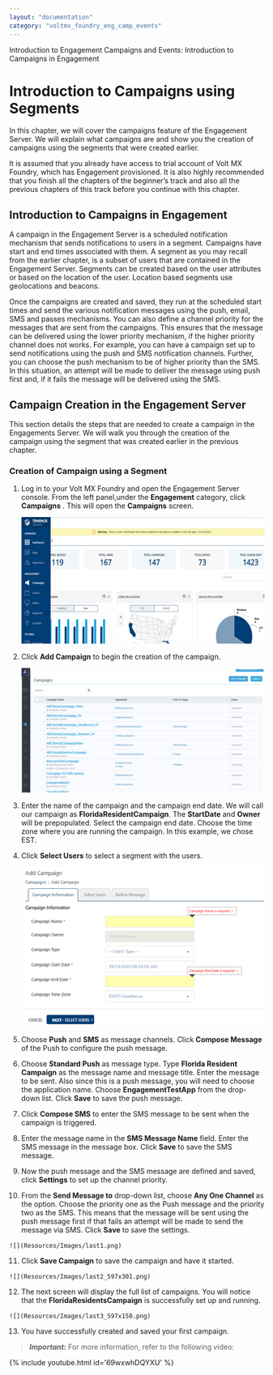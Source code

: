 ```yaml
---
layout: "documentation"
category: "voltmx_foundry_eng_camp_events"
---
```

                           

Introduction to Engagement Campaigns and Events: Introduction to Campaigns in Engagement

Introduction to Campaigns using Segments
========================================

In this chapter, we will cover the campaigns feature of the Engagement Server. We will explain what campaigns are and show you the creation of campaigns using the segments that were created earlier.

It is assumed that you already have access to trial account of Volt MX Foundry, which has Engagement provisioned. It is also highly recommended that you finish all the chapters of the beginner’s track and also all the previous chapters of this track before you continue with this chapter.

Introduction to Campaigns in Engagement
---------------------------------------

A campaign in the Engagement Server is a scheduled notification mechanism that sends notifications to users in a segment. Campaigns have start and end times associated with them. A segment as you may recall from the earlier chapter, is a subset of users that are contained in the Engagement Server. Segments can be created based on the user attributes or based on the location of the user. Location based segments use geolocations and beacons.

Once the campaigns are created and saved, they run at the scheduled start times and send the various notification messages using the push, email, SMS and passes mechanisms. You can also define a channel priority for the messages that are sent from the campaigns. This ensures that the message can be delivered using the lower priority mechanism, if the higher priority channel does not works. For example, you can have a campaign set up to send notifications using the push and SMS notification channels. Further, you can choose the push mechanism to be of higher priority than the SMS. In this situation, an attempt will be made to deliver the message using push first and, if it fails the message will be delivered using the SMS.

Campaign Creation in the Engagement Server
------------------------------------------

This section details the steps that are needed to create a campaign in the Engagements Server. We will walk you through the creation of the campaign using the segment that was created earlier in the previous chapter.

### Creation of Campaign using a Segment

1.  Log in to your Volt MX Foundry and open the Engagement Server console. From the left panel,under the **Engagement** category, click **Campaigns** . This will open the **Campaigns** screen.
    
    ![](Resources/Images/campseg1_605x315.png)
    
2.  Click **Add Campaign** to begin the creation of the campaign.
    
    ![](Resources/Images/campseg2_596x305.png)
    
3.  Enter the name of the campaign and the campaign end date. We will call our campaign as **FloridaResidentCampaign**. The **StartDate** and **Owner** will be prepopulated. Select the campaign end date. Choose the time zone where you are running the campaign. In this example, we chose EST.
4.  Click **Select Users** to select a segment with the users.
    
    ![](Resources/Images/campseg3.png)
    
5.  Choose **Push** and **SMS** as message channels. Click **Compose Message** of the Push to configure the push message.
6.  Choose **Standard Push** as message type. Type **Florida Resident Campaign** as the message name and message title. Enter the message to be sent. Also since this is a push message, you will need to choose the application name. Choose **EngagementTestApp** from the drop-down list. Click **Save** to save the push message.
7.  Click **Compose SMS** to enter the SMS message to be sent when the campaign is triggered.
8.  Enter the message name in the **SMS Message Name** field. Enter the SMS message in the message box. Click **Save** to save the SMS message.
9.  Now the push message and the SMS message are defined and saved, click **Settings** to set up the channel priority.
10.  From the **Send Message to** drop-down list, choose **Any One Channel** as the option. Choose the priority one as the Push message and the priority two as the SMS. This means that the message will be sent using the push message first if that fails an attempt will be made to send the message via SMS. Click **Save** to save the settings.
    
    ![](Resources/Images/last1.png)
    
11.  Click **Save Campaign** to save the campaign and have it started.
    
    ![](Resources/Images/last2_597x301.png)
    
12.  The next screen will display the full list of campaigns. You will notice that the **FloridaResidentsCampaign** is successfully set up and running.
    
    ![](Resources/Images/last3_597x150.png)
    
13.  You have successfully created and saved your first campaign.

> **_Important:_** For more information, refer to the following video:

{% include youtube.html id='69wxwhDQYXU' %}
